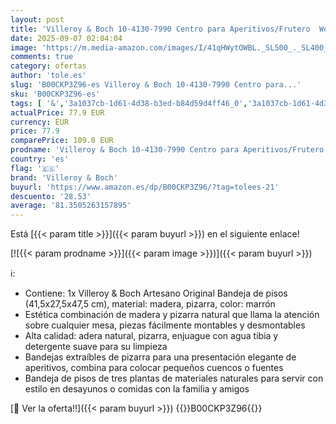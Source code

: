 ```yaml
---
layout: post
title: 'Villeroy & Boch 10-4130-7990 Centro para Aperitivos/Frutero  Wood/Slate  Marrón'
date: 2025-09-07 02:04:04
image: 'https://m.media-amazon.com/images/I/41qHWytOWBL._SL500_._SL400_.jpg'
comments: true
category: ofertas
author: 'tole.es'
slug: 'B00CKP3Z96-es Villeroy & Boch 10-4130-7990 Centro para...'
sku: 'B00CKP3Z96-es'
tags: [ '&','3a1037cb-1d61-4d38-b3ed-b84d59d4ff46_0','3a1037cb-1d61-4d38-b3ed-b84d59d4ff46_1601','Arborist Merchandising Root','Bandejas de cocina','Cocina y comedor','Cubertería, vajilla y cristalería','Custom Stores','Fuentes de cocina','Hogar y cocina','Piezas de vajilla','Platos y fuentes','Self Service','boch','villeroy','villeroy & boch','🇪🇸', ]
actualPrice: 77.9 EUR
currency: EUR
price: 77.9
comparePrice: 109.0 EUR
prodname: 'Villeroy & Boch 10-4130-7990 Centro para Aperitivos/Frutero  Wood/Slate  Marrón'
country: 'es'
flag: '🇪🇸'
brand: 'Villeroy & Boch'
buyurl: 'https://www.amazon.es/dp/B00CKP3Z96/?tag=tolees-21'
descuento: '28.53'
average: '81.3505263157895'
---
```


Está [{{< param title >}}]({{< param buyurl >}}) en el siguiente enlace!

[![{{< param prodname >}}]({{< param image >}})]({{< param buyurl >}})

ℹ️:

- Contiene: 1x Villeroy & Boch Artesano Original Bandeja de pisos (41,5x27,5x47,5 cm), material: madera, pizarra, color: marrón
- Estética combinación de madera y pizarra natural que llama la atención sobre cualquier mesa, piezas fácilmente montables y desmontables
- Alta calidad: adera natural, pizarra, enjuague con agua tibia y detergente suave para su limpieza
- Bandejas extraíbles de pizarra para una presentación elegante de aperitivos, combina para colocar pequeños cuencos o fuentes
- Bandeja de pisos de tres plantas de materiales naturales para servir con estilo en desayunos o comidas con la familia y amigos

[🛒 Ver la oferta!!]({{< param buyurl >}})
{{<world>}}B00CKP3Z96{{</world>}}
